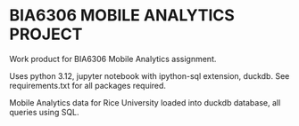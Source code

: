 # BIA6306 MOBILE ANALYTICS PROJECT

Work product for BIA6306 Mobile Analytics assignment.

Uses python 3.12, jupyter notebook with ipython-sql extension, duckdb. See requirements.txt for all packages required.

Mobile Analytics data for Rice University loaded into duckdb database, all queries using SQL.
